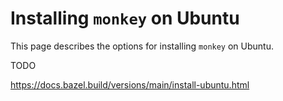 # Installing `monkey` on Ubuntu

This page describes the options for installing `monkey` on Ubuntu.

TODO

https://docs.bazel.build/versions/main/install-ubuntu.html
